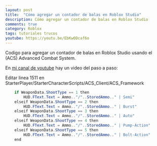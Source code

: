 ```yaml
---
layout: post
title:  "Cómo agregar un contador de balas en Roblox Studio"
description: Cómo agregar un contador de balas en Roblox Studio
comments: true
category: Roblox
tags: tutoriales trucos
youtube: https://youtu.be/EbKw0Dcaf6o
---
```

Codigo para agregar un contador de balas en Roblox Studio usando el (ACS) Advanced Combat System.

En <a target="_blank" href="{{ page.youtube }}">mi canal de youtube</a> hay un video del paso a paso:

Editar linea 1511 en StarterPlayer/StarterCharacterScripts/ACS_Client/ACS_Framework
```C#
	if WeaponData.ShootType == 1 then
		HUD.FText.Text = Ammo.."/"..StoredAmmo.." | Semi"
	elseif WeaponData.ShootType == 2 then
		HUD.FText.Text = Ammo.."/"..StoredAmmo.." | Burst"
	elseif WeaponData.ShootType == 3 then
		HUD.FText.Text = Ammo.."/"..StoredAmmo.." | Auto"
	elseif WeaponData.ShootType == 4 then
		HUD.FText.Text = Ammo.."/"..StoredAmmo.." | Pump-Action"
	elseif WeaponData.ShootType == 5 then
		HUD.FText.Text = Ammo.."/"..StoredAmmo.." | Bolt-Action"
	end
```
